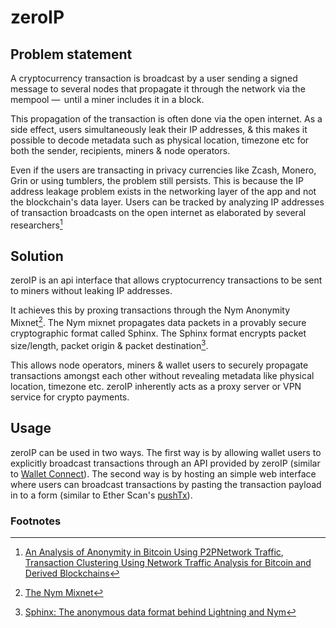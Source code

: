 # zeroIP

## Problem statement

A cryptocurrency transaction is broadcast by a user sending a signed message to
several nodes that propagate it through the network via the mempool  —  until a miner
includes it in a block.

This propagation of the transaction is often done via the open internet. As a
side effect, users simultaneously leak their IP addresses, & this makes  it possible to decode
metadata such as physical location, timezone etc for both the sender, recipients, miners
& node operators.

Even if the users are transacting in  privacy currencies like Zcash, Monero, Grin or
using tumblers, the problem still persists.
This is because the IP address leakage problem exists in the networking layer of the app
and not the blockchain's data layer.
Users can be tracked by analyzing IP addresses of  transaction broadcasts on the open internet as elaborated by several researchers[^1]

## Solution

zeroIP is an api interface that allows cryptocurrency transactions to be sent to miners
without leaking  IP addresses.

It achieves this by proxing transactions through the Nym Anonymity Mixnet[^2].
The Nym mixnet propagates data packets in a provably secure cryptographic format called Sphinx.
The Sphinx format encrypts packet size/length, packet origin & packet destination[^3].

This allows node operators, miners  & wallet users to securely propagate transactions amongst
each other without revealing metadata like physical location, timezone etc.
zeroIP inherently acts as a proxy server or VPN service for crypto payments.

## Usage

zeroIP can be used in two ways. The first way is by allowing wallet users to explicitly broadcast transactions through an API provided by zeroIP (similar to [Wallet Connect](https://walletconnect.org/)).
The second way is by hosting an simple web interface where users can broadcast transactions by pasting the transaction
payload in to a form (similar to Ether Scan's [pushTx](https://etherscan.io/pushTx)).

### Footnotes

[^1]: [An Analysis of Anonymity in Bitcoin Using P2PNetwork Traffic](https://www.freehaven.net/anonbib/cache/bitcoin-p2p-anon.pdf), [Transaction Clustering Using Network Traffic Analysis for Bitcoin and Derived Blockchains](https://orbilu.uni.lu/bitstream/10993/39728/1/biryukov-tikhomirov-transaction-clustering.pdf)

[^2]: [The Nym Mixnet](https://nymtech.net/)

[^3]: [Sphinx: The anonymous data format behind Lightning and Nym](https://medium.com/nymtech/sphinx-tl-dr-the-data-packet-that-can-anonymize-bitcoin-and-the-internet-18d152c6e4dc)

